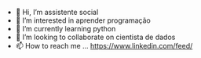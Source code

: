 - 👋 Hi, I’m assistente social
- 👀 I’m interested in aprender programação
- 🌱 I’m currently learning python
- 💞️ I’m looking to collaborate on cientista de dados
- 📫 How to reach me ...
https://www.linkedin.com/feed/
<!---
Nandalima10/Nandalima10 is a ✨ special ✨ repository because its `README.md` (this file) appears on your GitHub profile.
You can click the Preview link to take a look at your changes.
--->
